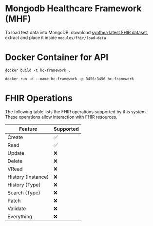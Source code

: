 # Mongodb Healthcare Framework (MHF)

To load test data into MongoDB, download [synthea latest FHIR dataset](https://synthetichealth.github.io/synthea-sample-data/downloads/latest/synthea_sample_data_fhir_latest.zip), extract and place it inside `modules/fhir/load-data`


# Docker Container for API
```
docker build -t hc-framework .
```

```
docker run -d --name hc-framework -p 3456:3456 hc-framework
```

# FHIR Operations

The following table lists the FHIR operations supported by this system. These operations allow interaction with FHIR resources.

| Feature             | Supported |
| ------------------- | --------- |
| Create             | ✅       |
| Read               | ✅       |
| Update             | ❌       |
| Delete             | ❌       |
| VRead              | ❌       |
| History (Instance) | ❌       |
| History (Type)     | ❌       |
| Search (Type)      | ❌       |
| Patch              | ❌       |
| Validate           | ❌       |
| Everything         | ❌       |